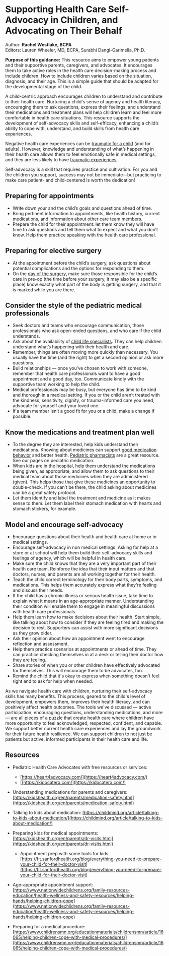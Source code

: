 # Supporting Health Care Self-Advocacy in Children, and Advocating on Their Behalf

Author: **Rachel Westlake, BCPA**  
Editors: Lauren Wheeler, MD, BCPA, Surabhi Dangi-Garimella, Ph.D.


**Purpose of this guidance:** This resource aims to empower young patients and their supportive parents, caregivers, and advocates. It encourages them to take active roles in the health care decision-making process and include children. How to include children varies based on the situation, diagnosis, and their age. This is a simple guide that should be adapted for the developmental stage of the child.


A child-centric approach encourages children to understand and contribute to their health care. Nurturing a child's sense of agency and health literacy, encouraging them to ask questions, express their feelings, and understand their medications and treatment plans will help children learn and feel more comfortable in health care situations. This resource supports the development of self-advocacy skills and self-efficacy, enhancing a child’s ability to cope with, understand, and build skills from health care experiences.

Negative health care experiences can be [traumatic for a child](https://health.clevelandclinic.org/childhood-traumas-lasting-effects-on-mental-and-physical-health/?_gl=1*10kqpfm*_ga*MTQ5OTc1MzE1OS4xNjg3OTAwODA1*_ga_HWJ092SPKP*MTY4OTAzNjI4My41LjAuMTY4OTAzNjI4My4wLjAuMA..) (and for adults). However, knowledge and understanding of what’s happening in their health care allows them to feel emotionally safe in medical settings, and they are less likely to have [traumatic experiences](https://doi.org/10.5409/wjcp.v5.i2.143).

Self-advocacy is a skill that requires practice and cultivation. For you and the children you support, success may not be immediate—but practicing to make care patient- and child-centered is worth the dedication!

## Preparing for appointments

- Write down your and the child’s goals and questions ahead of time. 
- Bring pertinent information to appointments, like health history, current medications, and information about other care team members.
- Prepare the child for their appointment: let them know they will have time to ask questions and tell them what to expect and what you don’t know. Help them practice speaking with the health care professional.

## Preparing for elective surgery

- At the appointment before the child’s surgery, ask questions about potential complications and the options for responding to them.
- On the [day of the surgery](https://medlineplus.gov/ency/patientinstructions/000579.htm), make sure those responsible for the child’s care in pre-op (the time before your surgery, it may also be a specific place) know exactly what part of the body is getting surgery, and that it is marked while you are there.

## Consider the style of the pediatric medical professionals

- Seek doctors and teams who encourage communication, those professionals who ask open-ended questions, and who care if the child understands.
- Ask about the availability of [child life specialists](https://my.clevelandclinic.org/health/articles/22651-child-life-specialist). They can help children understand what’s happening with their health and care.
- Remember, things are often moving more quickly than necessary. You usually have the time (and the right) to get a second opinion or ask more questions.
- Build relationships — once you’ve chosen to work with someone, remember that health care professionals want to have a good appointment and a good day, too. Communicate kindly with the supportive team working to help the child. 
- Medical professionals may be busy, but everyone has time to be kind and thorough in a medical setting. If you or the child aren’t treated with the kindness, sensitivity, dignity, or trauma-informed care you need, advocate for yourself and your loved one.
- If a team member isn’t a good fit for you or a child, make a change if possible.

## Know the medications and treatment plan well

- To the degree they are interested, help kids understand their medications. Knowing about medicines can support [good medication behavior](https://childmind.org/article/improving-treatment-adherence-teens/) and better health. [Pediatric pharmacists](https://www.ncbi.nlm.nih.gov/pmc/articles/PMC5345910/) are a great resource. See our pages on pediatric medication.
- When kids are in the hospital, help them understand the medications being given, as appropriate, and allow them to ask questions to their medical team about those medicines when they are administered (given). This helps those that give these medicines an opportunity to double-check. If you can’t be there, the child asking about medicines can be a great safety protocol.
- Let them identify and label the treatment and medicine as it makes sense to them. Let them label their stomach medication with hearts and stomach stickers, for example.

## Model and encourage self-advocacy

- Encourage questions about their health and health care at home or in medical settings. 
- Encourage self-advocacy in non medical settings. Asking for help at a store or at school will help them build their self-advocacy skills and feelings of agency, which will be helpful in health care.
- Make sure the child knows that they are a very important part of their health care team. Reinforce the idea that their input matters and that doctors, nurses, and parents are all working together for their health. 
- Teach the child correct terminology for their body parts, symptoms, and medications. This helps them accurately express what they're feeling and discuss their needs.
- If the child has a chronic illness or serious health issue, take time to explain what it means in an age-appropriate manner. Understanding their condition will enable them to engage in meaningful discussions with health care professionals.
- Help them learn how to make decisions about their health. Start simple, like talking about how to consider if they are feeling tired and making the decision to rest. Supporters can assist with more significant decisions as they grow older.
- Ask their opinion about how an appointment went to encourage reflection and assessment.
- Help them practice scenarios at appointments or ahead of time. They can practice checking themselves in at a desk or telling their doctor how they are feeling. 
- Share stories of when you or other children have effectively advocated for themselves. This will encourage them to be advocates, too.
- Remind the child that it's okay to express when something doesn't feel right and to ask for help when needed.

As we navigate health care with children, nurturing their self-advocacy skills has many benefits. This process, geared to the child's level of development, empowers them, improves their health literacy, and can positively affect health outcomes. The tools we've discussed — active participation, encouraging questions, understanding medications, and more — are all pieces of a puzzle that create health care where children have more opportunity to feel acknowledged, respected, confident, and capable. We support better current health care experiences and lay the groundwork for their future health resilience. We can support children to not just be patients but active, informed participants in their health care and life.

## Resources

- Pediatric Health Care Advocates with free resources or services:
  - [https://heart4advocacy.com/](https://heart4advocacy.com/)
  - [[https://kidocaterx.com/](https://kidocaterx.com/)

- Understanding medications for parents and caregivers: [https://kidshealth.org/en/parents/medication-safety.html](https://kidshealth.org/en/parents/medication-safety.html)

- Talking to kids about medication: [https://childmind.org/article/talking-to-kids-about-medication/](https://childmind.org/article/talking-to-kids-about-medication/)

- Preparing kids for medical appointments: [https://kidshealth.org/en/parents/dr-visits.html](https://kidshealth.org/en/parents/dr-visits.html)

  - Appointment prep with some tools for kids: [https://fit.sanfordhealth.org/blog/everything-you-need-to-prepare-your-child-for-their-doctor-visit](https://fit.sanfordhealth.org/blog/everything-you-need-to-prepare-your-child-for-their-doctor-visit)

- Age-appropriate appointment support: [https://www.nationwidechildrens.org/family-resources-education/health-wellness-and-safety-resources/helping-hands/helping-children-cope](https://www.nationwidechildrens.org/family-resources-education/health-wellness-and-safety-resources/helping-hands/helping-children-cope)

- Preparing for a medical procedure: [https://www.childrensmn.org/educationmaterials/childrensmn/article/16065/helping-children-cope-with-medical-procedures/](https://www.childrensmn.org/educationmaterials/childrensmn/article/16065/helping-children-cope-with-medical-procedures/)
